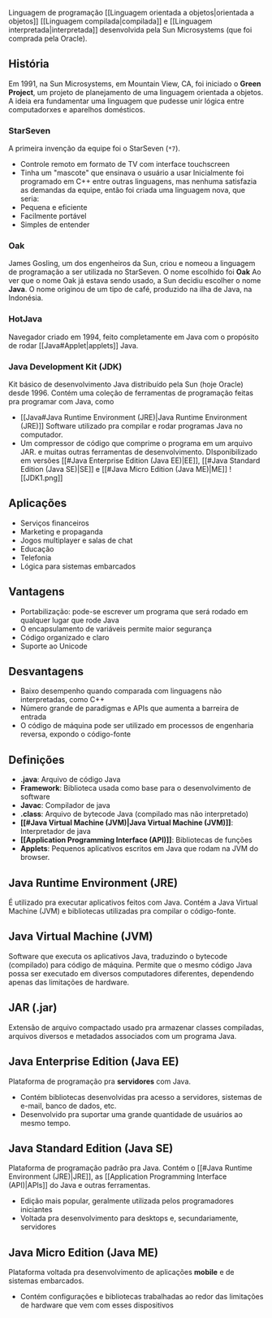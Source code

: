 Linguagem de programação [[Linguagem orientada a objetos|orientada a objetos]] [[Linguagem compilada|compilada]] e [[Linguagem interpretada|interpretada]] desenvolvida pela Sun Microsystems (que foi comprada pela Oracle).
## História
Em 1991, na Sun Microsystems, em Mountain View, CA, foi iniciado o **Green Project**, um projeto de planejamento de uma linguagem orientada a objetos. A ideia era fundamentar uma linguagem que pudesse unir lógica entre computadorxes e aparelhos domésticos.
### StarSeven
A primeira invenção da equipe foi o StarSeven (`*7`).
- Controle remoto em formato de TV com interface touchscreen
- Tinha um "mascote" que ensinava o usuário a usar
Inicialmente foi programado em C++ entre outras linguagens, mas nenhuma satisfazia as demandas da equipe, então foi criada uma linguagem nova, que seria:
- Pequena e eficiente
- Facilmente portável
- Simples de entender
### Oak
James Gosling, um dos engenheiros da Sun, criou e nomeou a linguagem de programação a ser utilizada no StarSeven. O nome escolhido foi **Oak**
Ao ver que o nome Oak já estava sendo usado, a Sun decidiu escolher o nome **Java**.
O nome originou de um tipo de café, produzido na ilha de Java, na Indonésia.
### HotJava
Navegador criado em 1994, feito completamente em Java com o propósito de rodar [[Java#Applet|applets]] Java.
### Java Development Kit (JDK)
Kit básico de desenvolvimento Java distribuído pela Sun (hoje Oracle) desde 1996. Contém uma coleção de ferramentas de programação feitas pra programar com Java, como
- [[Java#Java Runtime Environment (JRE)|Java Runtime Environment (JRE)]]
	Software utilizado pra compilar e rodar programas Java no computador.
- Um compressor de código que comprime o programa em um arquivo JAR.
e muitas outras ferramentas de desenvolvimento.
DIsponibilizado em versões [[#Java Enterprise Edition (Java EE)|EE]], [[#Java Standard Edition (Java SE)|SE]] e [[#Java Micro Edition (Java ME)|ME]]
![[JDK1.png]]
## Aplicações
- Serviços financeiros
- Marketing e propaganda
- Jogos multiplayer e salas de chat
- Educação
- Telefonia
- Lógica para sistemas embarcados
## Vantagens
- Portabilização: pode-se escrever um programa que será rodado em qualquer lugar que rode Java
- O encapsulamento de variáveis permite maior segurança
- Código organizado e claro
- Suporte ao Unicode
## Desvantagens
- Baixo desempenho quando comparada com linguagens não interpretadas, como C++
- Número grande de paradigmas e APIs que aumenta a barreira de entrada
- O código de máquina pode ser utilizado em processos de engenharia reversa, expondo o código-fonte
## Definições
- **.java**: Arquivo de código Java
- **Framework**: Biblioteca usada como base para o desenvolvimento de software
- **Javac**: Compilador de java
- **.class**: Arquivo de bytecode Java (compilado mas não interpretado)
- **[[#Java Virtual Machine (JVM)|Java Virtual Machine (JVM)]]**: Interpretador de java
- **[[Application Programming Interface (API)]]**: Bibliotecas de funções
- **Applets**: Pequenos aplicativos escritos em Java que rodam na JVM do browser.
## Java Runtime Environment (JRE)
É utilizado pra executar aplicativos feitos com Java. Contém a Java Virtual Machine (JVM) e bibliotecas utilizadas pra compilar o código-fonte.
## Java Virtual Machine (JVM)
Software que executa os aplicativos Java, traduzindo o bytecode (compilado) para código de máquina. Permite que o mesmo código Java possa ser executado em diversos computadores diferentes, dependendo apenas das limitações de hardware.
## JAR (.jar)
Extensão de arquivo compactado usado pra armazenar classes compiladas, arquivos diversos e metadados associados com um programa Java.
## Java Enterprise Edition (Java EE)
Plataforma de programação pra **servidores** com Java. 
- Contém bibliotecas desenvolvidas pra acesso a servidores, sistemas de e-mail, banco de dados, etc.
- Desenvolvido pra suportar uma grande quantidade de usuários ao mesmo tempo.
## Java Standard Edition (Java SE)
Plataforma de programação padrão pra Java. Contém o [[#Java Runtime Environment (JRE)|JRE]], as [[Application Programming Interface (API)|APIs]] do Java e outras ferramentas.
- Edição mais popular, geralmente utilizada pelos programadores iniciantes
- Voltada pra desenvolvimento para desktops e, secundariamente, servidores
## Java Micro Edition (Java ME)
Plataforma voltada pra desenvolvimento de aplicações **mobile** e de sistemas embarcados.
- Contém configurações e bibliotecas trabalhadas ao redor das limitações de hardware que vem com esses dispositivos